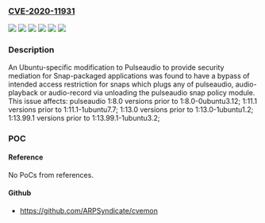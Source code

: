 ### [CVE-2020-11931](https://cve.mitre.org/cgi-bin/cvename.cgi?name=CVE-2020-11931)
![](https://img.shields.io/static/v1?label=Product&message=pulseaudio&color=blue)
![](https://img.shields.io/static/v1?label=Version&message=1%3A11.1%20&color=brightgreen)
![](https://img.shields.io/static/v1?label=Version&message=1%3A13.0%20&color=brightgreen)
![](https://img.shields.io/static/v1?label=Version&message=1%3A13.99.1%20&color=brightgreen)
![](https://img.shields.io/static/v1?label=Version&message=1%3A8.0%20&color=brightgreen)
![](https://img.shields.io/static/v1?label=Vulnerability&message=CWE-284%20Improper%20Access%20Control&color=brightgreen)

### Description

An Ubuntu-specific modification to Pulseaudio to provide security mediation for Snap-packaged applications was found to have a bypass of intended access restriction for snaps which plugs any of pulseaudio, audio-playback or audio-record via unloading the pulseaudio snap policy module. This issue affects: pulseaudio 1:8.0 versions prior to 1:8.0-0ubuntu3.12; 1:11.1 versions prior to 1:11.1-1ubuntu7.7; 1:13.0 versions prior to 1:13.0-1ubuntu1.2; 1:13.99.1 versions prior to 1:13.99.1-1ubuntu3.2;

### POC

#### Reference
No PoCs from references.

#### Github
- https://github.com/ARPSyndicate/cvemon

